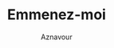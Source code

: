 ---
layout: post
title: Emmenez-moi
author: Aznavour
language: "Français"
image:
  artist: aznavour.png
---